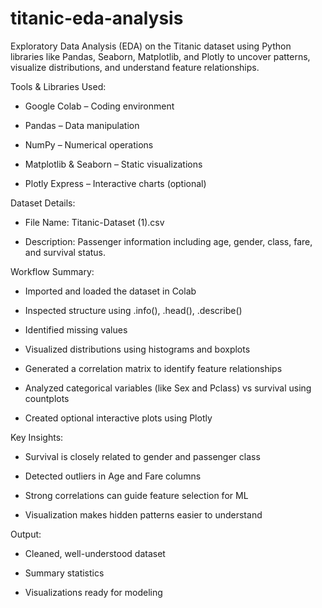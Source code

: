 # titanic-eda-analysis
Exploratory Data Analysis (EDA) on the Titanic dataset using Python libraries like Pandas, Seaborn, Matplotlib, and Plotly to uncover patterns, visualize distributions, and understand feature relationships.

Tools & Libraries Used:
- Google Colab – Coding environment

- Pandas – Data manipulation

- NumPy – Numerical operations

- Matplotlib & Seaborn – Static visualizations

- Plotly Express – Interactive charts (optional)

Dataset Details:
- File Name: Titanic-Dataset (1).csv

- Description: Passenger information including age, gender, class, fare, and survival status.

Workflow Summary:
- Imported and loaded the dataset in Colab

- Inspected structure using .info(), .head(), .describe()

- Identified missing values

- Visualized distributions using histograms and boxplots

- Generated a correlation matrix to identify feature relationships

- Analyzed categorical variables (like Sex and Pclass) vs survival using countplots

- Created optional interactive plots using Plotly

Key Insights:
- Survival is closely related to gender and passenger class

- Detected outliers in Age and Fare columns

- Strong correlations can guide feature selection for ML

- Visualization makes hidden patterns easier to understand

Output:
- Cleaned, well-understood dataset

- Summary statistics

- Visualizations ready for modeling


